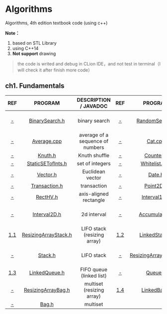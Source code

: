 # Algorithms
Algorithms, 4th edition textbook code (using c++)

**Note：**

1. based on STL Library
2. using C++14
3. **Not support** drawing

> the code is writed and debug in CLion IDE，and not test in terminal（I will check it after finish more code）

## ch1. Fundamentals

|                             REF                              |                           PROGRAM                            |      DESCRIPTION / JAVADOC       |                             REF                              |                           PROGRAM                            |      DESCRIPTION / JAVADOC      |
| :----------------------------------------------------------: | :----------------------------------------------------------: | :------------------------------: | :----------------------------------------------------------: | :----------------------------------------------------------: | :-----------------------------: |
|   [-](https://algs4.cs.princeton.edu/11model/index.php#-)    |          [BinarySearch.h](ch1/head/BinarySearch.h)           |          binary search           |   [-](https://algs4.cs.princeton.edu/11model/index.php#-)    |          [RandomSeq.cpp](ch1/2_RandomSeq/main.cpp)           | random numbers in a given range |
|   [-](https://algs4.cs.princeton.edu/11model/index.php#-)    |            [Average.cpp](ch1/3_Average/main.cpp)             | average of a sequence of numbers |   [-](https://algs4.cs.princeton.edu/11model/index.php#-)    |                [Cat.cpp](ch1/4_Cat/main.cpp)                 |        concatenate files        |
|   [-](https://algs4.cs.princeton.edu/11model/index.php#-)    |                 [Knuth.h](ch1/head/Knuth.h)                  |          Knuth shuffle           |    [-](https://algs4.cs.princeton.edu/12oop/index.php#-)     |               [Counter.h](ch1/head/Counter.h)                |             counter             |
|    [-](https://algs4.cs.princeton.edu/12oop/index.php#-)     |       [StaticSETofInts.h](ch1/head/StaticSETofInts.h)        |         set of integers          |    [-](https://algs4.cs.princeton.edu/12oop/index.php#-)     |          [Whitelist.cpp](ch1/8_Whitelist/main.cpp)           |        whitelist client         |
|    [-](https://algs4.cs.princeton.edu/12oop/index.php#-)     |                [Vector.h](ch1/head/Vector.h)                 |         Euclidean vector         |    [-](https://algs4.cs.princeton.edu/12oop/index.php#-)     |                  [Date.h](ch1/head/Date.h)                   |              date               |
|    [-](https://algs4.cs.princeton.edu/12oop/index.php#-)     |           [Transaction.h](ch1/head/Transaction.h)            |           transaction            |    [-](https://algs4.cs.princeton.edu/12oop/index.php#-)     |               [Point2D.h](ch1/head/Point2D.h)                |              point              |
|    [-](https://algs4.cs.princeton.edu/12oop/index.php#-)     |                [RectHV.h](ch1/head/RectHV.h)                 |      axis-aligned rectangle      |    [-](https://algs4.cs.princeton.edu/12oop/index.php#-)     | [Interval1D.h](ch1/head/Interval1D.h) |           1d interval           |
|    [-](https://algs4.cs.princeton.edu/12oop/index.php#-)     | [Interval2D.h](ch1/head/Interval2D.h) |           2d interval            |    [-](https://algs4.cs.princeton.edu/12oop/index.php#-)     | [Accumulator.h](ch1/head/Accumulator.h) |   running average and stddev    |
| [1.1](https://algs4.cs.princeton.edu/13stacks/index.php#1.1) | [ResizingArrayStack.h](ch1/head/ResizingArrayStack.h) |   LIFO stack (resizing array)    | [1.2](https://algs4.cs.princeton.edu/13stacks/index.php#1.2) | [LinkedStack.h](ch1/head/LinkedStack.h) |    LIFO stack (linked list)     |
|   [-](https://algs4.cs.princeton.edu/13stacks/index.php#-)   | [Stack.h](ch1/head/Stack.h) |            LIFO stack            |   [-](https://algs4.cs.princeton.edu/13stacks/index.php#-)   | [ResizingArrayQueue.h](ch1/head/ResizingArrayQueue.h) |   FIFO queue (resizing array)   |
| [1.3](https://algs4.cs.princeton.edu/13stacks/index.php#1.3) | [LinkedQueue.h](ch1/head/LinkedQueue.h) |     FIFO queue (linked list)     |   [-](https://algs4.cs.princeton.edu/13stacks/index.php#-)   | [Queue.h](ch1/head/Queue.h) |           FIFO queue            |
|   [-](https://algs4.cs.princeton.edu/13stacks/index.php#-)   | [ResizingArrayBag.h](ch1/head/ResizingArrayBag.h) |    multiset (resizing array)     | [1.4](https://algs4.cs.princeton.edu/13stacks/index.php#1.4) | [LinkedBag.h](ch1/head/LinkedBag.h) |     multiset (linked list)      |
|   [-](https://algs4.cs.princeton.edu/13stacks/index.php#-)   | [Bag.h](ch1/head/Bag.h) |             multiset             |                                                              |                                                              |                                 |

